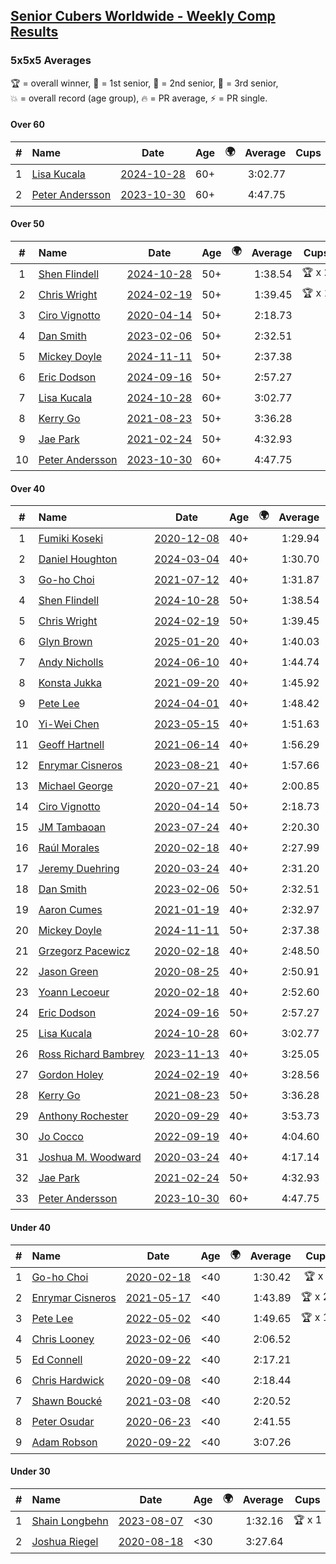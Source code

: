 <style>table {white-space: nowrap;}</style>
<link rel="stylesheet" type="text/css" href="/scw-comp/css/flags.css" />

## [Senior Cubers Worldwide - Weekly Comp Results](/scw-comp/results/)
### 5x5x5 Averages

<span style="white-space: nowrap;">🏆 = overall winner</span>, <span style="white-space: nowrap;">🥇 = 1st senior</span>, <span style="white-space: nowrap;">🥈 = 2nd senior</span>, <span style="white-space: nowrap;">🥉 = 3rd senior</span>, <span style="white-space: nowrap;">💥 = overall record (age group)</span>, <span style="white-space: nowrap;">🔥 = PR average</span>, <span style="white-space: nowrap;">⚡ = PR single</span>.

#### Over 60

| # | Name | Date | Age | 🌍 | Average | Cups | Medals | Achievements | Video |
| :--: | :-- | :--: | :--: | :--: | --: | :--: | :-- | :-- | :-- |
| 1 | [Lisa Kucala](../../persons/lisa_kucala/555.md) | [2024-10-28](../../results/2024-10-28/555.md) | 60+ | <i class="flag flag-US" /> | 3:02.77 |  | 🥉 x 1 | 💥 x 7, 🔥 x 4, ⚡ x 10 | [Desktop](https://www.facebook.com/events/1343692439829519/permalink/1352644465600983) / [Mobile](https://m.facebook.com/events/1343692439829519?view=permalink&id=1352644465600983) |
| 2 | [Peter Andersson](../../persons/peter_andersson/555.md) | [2023-10-30](../../results/2023-10-30/555.md) | 60+ | <i class="flag flag-SE" /> | 4:47.75 |  |  | 💥 x 2, 🔥 x 2, ⚡ x 2 | [Desktop](https://www.facebook.com/events/366558396032988/permalink/370587502296744) / [Mobile](https://m.facebook.com/events/366558396032988?view=permalink&id=370587502296744) |

#### Over 50

| # | Name | Date | Age | 🌍 | Average | Cups | Medals | Achievements | Video |
| :--: | :-- | :--: | :--: | :--: | --: | :--: | :-- | :-- | :-- |
| 1 | [Shen Flindell](../../persons/shen_flindell/555.md) | [2024-10-28](../../results/2024-10-28/555.md) | 50+ | <i class="flag flag-AU" /> | 1:38.54 | 🏆 x 2 | 🥇 x 2, 🥈 x 9, 🥉 x 6 | 💥 x 3, 🔥 x 3, ⚡ x 4 | [Desktop](https://www.facebook.com/745394767/videos/3295720087229353) / [Mobile](https://m.facebook.com/745394767/videos/3295720087229353) |
| 2 | [Chris Wright](../../persons/chris_wright/555.md) | [2024-02-19](../../results/2024-02-19/555.md) | 50+ | <i class="flag flag-GB" /> | 1:39.45 | 🏆 x 1 | 🥇 x 2, 🥈 x 9, 🥉 x 1 | 💥 x 7, 🔥 x 3, ⚡ x 7 | [Desktop](https://www.facebook.com/events/937364477878870/permalink/939286744353310) / [Mobile](https://m.facebook.com/events/937364477878870?view=permalink&id=939286744353310) |
| 3 | [Ciro Vignotto](../../persons/ciro_vignotto/555.md) | [2020-04-14](../../results/2020-04-14/555.md) | 50+ | <i class="flag flag-IT" /> | 2:18.73 |  | 🥈 x 1, 🥉 x 2 | 🔥 x 2, ⚡ x 3 | [Desktop](https://www.facebook.com/events/1400953806773430/permalink/1402097503325727) / [Mobile](https://m.facebook.com/events/1400953806773430?view=permalink&id=1402097503325727) |
| 4 | [Dan Smith](../../persons/dan_smith/555.md) | [2023-02-06](../../results/2023-02-06/555.md) | 50+ | <i class="flag flag-US" /> | 2:32.51 |  | 🥇 x 5, 🥈 x 21, 🥉 x 34 | 💥 x 1, 🔥 x 3, ⚡ x 3 | [Desktop](https://www.facebook.com/events/1884353481903829/permalink/1892350724437438) / [Mobile](https://m.facebook.com/events/1884353481903829?view=permalink&id=1892350724437438) |
| 5 | [Mickey Doyle](../../persons/mickey_doyle/555.md) | [2024-11-11](../../results/2024-11-11/555.md) | 50+ | <i class="flag flag-US" /> | 2:37.38 |  | 🥈 x 4, 🥉 x 14 | 🔥 x 17, ⚡ x 14 | [Desktop](https://www.facebook.com/events/456459500381444/permalink/465126839514710) / [Mobile](https://m.facebook.com/events/456459500381444?view=permalink&id=465126839514710) |
| 6 | [Eric Dodson](../../persons/eric_dodson/555.md) | [2024-09-16](../../results/2024-09-16/555.md) | 50+ | <i class="flag flag-US" /> | 2:57.27 |  | 🥉 x 2 | 🔥 x 3, ⚡ x 2 | [Desktop](https://www.facebook.com/events/1169142974162460/permalink/1171315840611840) / [Mobile](https://m.facebook.com/events/1169142974162460?view=permalink&id=1171315840611840) |
| 7 | [Lisa Kucala](../../persons/lisa_kucala/555.md) | [2024-10-28](../../results/2024-10-28/555.md) | 60+ | <i class="flag flag-US" /> | 3:02.77 |  | 🥉 x 1 | 💥 x 7, 🔥 x 4, ⚡ x 10 | [Desktop](https://www.facebook.com/events/1343692439829519/permalink/1352644465600983) / [Mobile](https://m.facebook.com/events/1343692439829519?view=permalink&id=1352644465600983) |
| 8 | [Kerry Go](../../persons/kerry_go/555.md) | [2021-08-23](../../results/2021-08-23/555.md) | 50+ | <i class="flag flag-US" /> | 3:36.28 |  | 🥉 x 1 | 🔥 x 2, ⚡ x 2 | [Desktop](https://www.facebook.com/events/1108693076205590/permalink/1117856041955960) / [Mobile](https://m.facebook.com/events/1108693076205590?view=permalink&id=1117856041955960) |
| 9 | [Jae Park](../../persons/jae_park/555.md) | [2021-02-24](../../results/2021-02-24/555.md) | 50+ | <i class="flag flag-US" /> | 4:32.93 |  | 🥉 x 4 | 🔥 x 3, ⚡ x 7 | [Desktop](https://www.facebook.com/events/256148192722702/permalink/258882652449256) / [Mobile](https://m.facebook.com/events/256148192722702?view=permalink&id=258882652449256) |
| 10 | [Peter Andersson](../../persons/peter_andersson/555.md) | [2023-10-30](../../results/2023-10-30/555.md) | 60+ | <i class="flag flag-SE" /> | 4:47.75 |  |  | 💥 x 2, 🔥 x 2, ⚡ x 2 | [Desktop](https://www.facebook.com/events/366558396032988/permalink/370587502296744) / [Mobile](https://m.facebook.com/events/366558396032988?view=permalink&id=370587502296744) |

#### Over 40

| # | Name | Date | Age | 🌍 | Average | Cups | Medals | Achievements | Video |
| :--: | :-- | :--: | :--: | :--: | --: | :--: | :-- | :-- | :-- |
| 1 | [Fumiki Koseki](../../persons/fumiki_koseki/555.md) | [2020-12-08](../../results/2020-12-08/555.md) | 40+ | <i class="flag flag-JP" /> | 1:29.94 | 🏆 x 24 | 🥇 x 24 | 💥 x 7, 🔥 x 6, ⚡ x 4 | [Desktop](https://www.facebook.com/events/209111367450307/permalink/213368410357936) / [Mobile](https://m.facebook.com/events/209111367450307?view=permalink&id=213368410357936) |
| 2 | [Daniel Houghton](../../persons/daniel_houghton/555.md) | [2024-03-04](../../results/2024-03-04/555.md) | 40+ | <i class="flag flag-CH" /> | 1:30.70 | 🏆 x 60 | 🥇 x 62, 🥈 x 5, 🥉 x 1 | 💥 x 1, 🔥 x 9, ⚡ x 7 | [Desktop](https://www.facebook.com/events/937364477878870/permalink/948576103424374) / [Mobile](https://m.facebook.com/events/937364477878870?view=permalink&id=948576103424374) |
| 3 | [Go-ho Choi](../../persons/go_ho_choi/555.md) | [2021-07-12](../../results/2021-07-12/555.md) | 40+ | <i class="flag flag-KR" /> | 1:31.87 | 🏆 x 6 | 🥇 x 1 | 💥 x 3, 🔥 x 2, ⚡ x 4 | [Desktop](https://www.facebook.com/events/3019269651530977/permalink/3043705852420690) / [Mobile](https://m.facebook.com/events/3019269651530977?view=permalink&id=3043705852420690) |
| 4 | [Shen Flindell](../../persons/shen_flindell/555.md) | [2024-10-28](../../results/2024-10-28/555.md) | 50+ | <i class="flag flag-AU" /> | 1:38.54 | 🏆 x 2 | 🥇 x 2, 🥈 x 9, 🥉 x 6 | 💥 x 3, 🔥 x 3, ⚡ x 4 | [Desktop](https://www.facebook.com/745394767/videos/3295720087229353) / [Mobile](https://m.facebook.com/745394767/videos/3295720087229353) |
| 5 | [Chris Wright](../../persons/chris_wright/555.md) | [2024-02-19](../../results/2024-02-19/555.md) | 50+ | <i class="flag flag-GB" /> | 1:39.45 | 🏆 x 1 | 🥇 x 2, 🥈 x 9, 🥉 x 1 | 💥 x 7, 🔥 x 3, ⚡ x 7 | [Desktop](https://www.facebook.com/events/937364477878870/permalink/939286744353310) / [Mobile](https://m.facebook.com/events/937364477878870?view=permalink&id=939286744353310) |
| 6 | [Glyn Brown](../../persons/glyn_brown/555.md) | [2025-01-20](../../results/2025-01-20/555.md) | 40+ | <i class="flag flag-GB" /> | 1:40.03 | 🏆 x 2 | 🥇 x 3, 🥈 x 20, 🥉 x 9 | 🔥 x 10, ⚡ x 6 | [Desktop](https://www.facebook.com/events/963859128590696/permalink/967541368222472) / [Mobile](https://m.facebook.com/events/963859128590696?view=permalink&id=967541368222472) |
| 7 | [Andy Nicholls](../../persons/andy_nicholls/555.md) | [2024-06-10](../../results/2024-06-10/555.md) | 40+ | <i class="flag flag-GB" /> | 1:44.74 | 🏆 x 12 | 🥇 x 14, 🥈 x 3 | 💥 x 3, 🔥 x 3, ⚡ x 4 | [Desktop](https://www.facebook.com/events/804039971828225/permalink/804553215110234) / [Mobile](https://m.facebook.com/events/804039971828225?view=permalink&id=804553215110234) |
| 8 | [Konsta Jukka](../../persons/konsta_jukka/555.md) | [2021-09-20](../../results/2021-09-20/555.md) | 40+ | <i class="flag flag-FI" /> | 1:45.92 | 🏆 x 5 | 🥇 x 7, 🥈 x 9 | 🔥 x 6, ⚡ x 4 | [Desktop](https://www.facebook.com/events/4223726381008841/permalink/4267613246620154) / [Mobile](https://m.facebook.com/events/4223726381008841?view=permalink&id=4267613246620154) |
| 9 | [Pete Lee](../../persons/pete_lee/555.md) | [2024-04-01](../../results/2024-04-01/555.md) | 40+ | <i class="flag flag-GB" /> | 1:48.42 | 🏆 x 12 | 🥈 x 1, 🥉 x 9 | 🔥 x 19, ⚡ x 14 | [Desktop](https://www.facebook.com/events/3767623586842150/permalink/3771459906458518) / [Mobile](https://m.facebook.com/events/3767623586842150?view=permalink&id=3771459906458518) |
| 10 | [Yi-Wei Chen](../../persons/yi_wei_chen/555.md) | [2023-05-15](../../results/2023-05-15/555.md) | 40+ | <i class="flag flag-TW" /> | 1:51.63 | 🏆 x 2 | 🥇 x 4, 🥈 x 19, 🥉 x 14 | 🔥 x 21, ⚡ x 20 | [Desktop](https://www.facebook.com/events/201773726045437/permalink/203539045868905) / [Mobile](https://m.facebook.com/events/201773726045437?view=permalink&id=203539045868905) |
| 11 | [Geoff Hartnell](../../persons/geoff_hartnell/555.md) | [2021-06-14](../../results/2021-06-14/555.md) | 40+ | <i class="flag flag-GB" /> | 1:56.29 | 🏆 x 2 | 🥇 x 17, 🥈 x 30, 🥉 x 7 | 🔥 x 7, ⚡ x 5 | [Desktop](https://www.facebook.com/557281693/videos/10159715570101694) / [Mobile](https://m.facebook.com/557281693/videos/10159715570101694) |
| 12 | [Enrymar Cisneros](../../persons/enrymar_cisneros/555.md) | [2023-08-21](../../results/2023-08-21/555.md) | 40+ | <i class="flag flag-VE" /> | 1:57.66 | 🏆 x 21 | 🥈 x 1 | 🔥 x 9, ⚡ x 9 | [Desktop](https://www.facebook.com/events/605466225085334/permalink/608408684791088) / [Mobile](https://m.facebook.com/events/605466225085334?view=permalink&id=608408684791088) |
| 13 | [Michael George](../../persons/michael_george/555.md) | [2020-07-21](../../results/2020-07-21/555.md) | 40+ | <i class="flag flag-GB" /> | 2:00.85 | 🏆 x 1 | 🥇 x 2, 🥈 x 4, 🥉 x 9 | 🔥 x 5, ⚡ x 5 | [Desktop](https://www.facebook.com/michael.george.545/videos/10214016542247959) / [Mobile](https://m.facebook.com/michael.george.545/videos/10214016542247959) |
| 14 | [Ciro Vignotto](../../persons/ciro_vignotto/555.md) | [2020-04-14](../../results/2020-04-14/555.md) | 50+ | <i class="flag flag-IT" /> | 2:18.73 |  | 🥈 x 1, 🥉 x 2 | 🔥 x 2, ⚡ x 3 | [Desktop](https://www.facebook.com/events/1400953806773430/permalink/1402097503325727) / [Mobile](https://m.facebook.com/events/1400953806773430?view=permalink&id=1402097503325727) |
| 15 | [JM Tambaoan](../../persons/jm_tambaoan/555.md) | [2023-07-24](../../results/2023-07-24/555.md) | 40+ | <i class="flag flag-PH" /> | 2:20.30 | 🏆 x 2 | 🥇 x 6, 🥈 x 9, 🥉 x 12 | 🔥 x 12, ⚡ x 10 | [Desktop](https://www.facebook.com/events/3448294872104342/permalink/3456262401307589) / [Mobile](https://m.facebook.com/events/3448294872104342?view=permalink&id=3456262401307589) |
| 16 | [Raúl Morales](../../persons/raul_morales/555.md) | [2020-02-18](../../results/2020-02-18/555.md) | 40+ | <i class="flag flag-ES" /> | 2:27.99 |  |  | 🔥 x 1, ⚡ x 1 | |
| 17 | [Jeremy Duehring](../../persons/jeremy_duehring/555.md) | [2020-03-24](../../results/2020-03-24/555.md) | 40+ | <i class="flag flag-US" /> | 2:31.20 |  |  | 🔥 x 1, ⚡ x 1 | [Desktop](https://www.facebook.com/events/5078365835514885/permalink/5082560948428707) / [Mobile](https://m.facebook.com/events/5078365835514885?view=permalink&id=5082560948428707) |
| 18 | [Dan Smith](../../persons/dan_smith/555.md) | [2023-02-06](../../results/2023-02-06/555.md) | 50+ | <i class="flag flag-US" /> | 2:32.51 |  | 🥇 x 5, 🥈 x 21, 🥉 x 34 | 💥 x 1, 🔥 x 3, ⚡ x 3 | [Desktop](https://www.facebook.com/events/1884353481903829/permalink/1892350724437438) / [Mobile](https://m.facebook.com/events/1884353481903829?view=permalink&id=1892350724437438) |
| 19 | [Aaron Cumes](../../persons/aaron_cumes/555.md) | [2021-01-19](../../results/2021-01-19/555.md) | 40+ | <i class="flag flag-GB" /> | 2:32.97 |  | 🥉 x 3 | 🔥 x 4, ⚡ x 3 | [Desktop](https://www.facebook.com/events/801984480354340/permalink/804512616768193) / [Mobile](https://m.facebook.com/events/801984480354340?view=permalink&id=804512616768193) |
| 20 | [Mickey Doyle](../../persons/mickey_doyle/555.md) | [2024-11-11](../../results/2024-11-11/555.md) | 50+ | <i class="flag flag-US" /> | 2:37.38 |  | 🥈 x 4, 🥉 x 14 | 🔥 x 17, ⚡ x 14 | [Desktop](https://www.facebook.com/events/456459500381444/permalink/465126839514710) / [Mobile](https://m.facebook.com/events/456459500381444?view=permalink&id=465126839514710) |
| 21 | [Grzegorz Pacewicz](../../persons/grzegorz_pacewicz/555.md) | [2020-02-18](../../results/2020-02-18/555.md) | 40+ | <i class="flag flag-PL" /> | 2:48.50 |  |  | 🔥 x 1, ⚡ x 1 | |
| 22 | [Jason Green](../../persons/jason_green/555.md) | [2020-08-25](../../results/2020-08-25/555.md) | 40+ | <i class="flag flag-US" /> | 2:50.91 |  | 🥈 x 1 | 🔥 x 2, ⚡ x 2 | [Desktop](https://www.facebook.com/jasongreenbowler/videos/10163944661080425) / [Mobile](https://m.facebook.com/jasongreenbowler/videos/10163944661080425) |
| 23 | [Yoann Lecoeur](../../persons/yoann_lecoeur/555.md) | [2020-02-18](../../results/2020-02-18/555.md) | 40+ | <i class="flag flag-FR" /> | 2:52.60 |  |  | 🔥 x 1, ⚡ x 1 | [Desktop](https://www.facebook.com/events/538921670053895/permalink/541223923157003) / [Mobile](https://m.facebook.com/events/538921670053895?view=permalink&id=541223923157003) |
| 24 | [Eric Dodson](../../persons/eric_dodson/555.md) | [2024-09-16](../../results/2024-09-16/555.md) | 50+ | <i class="flag flag-US" /> | 2:57.27 |  | 🥉 x 2 | 🔥 x 3, ⚡ x 2 | [Desktop](https://www.facebook.com/events/1169142974162460/permalink/1171315840611840) / [Mobile](https://m.facebook.com/events/1169142974162460?view=permalink&id=1171315840611840) |
| 25 | [Lisa Kucala](../../persons/lisa_kucala/555.md) | [2024-10-28](../../results/2024-10-28/555.md) | 60+ | <i class="flag flag-US" /> | 3:02.77 |  | 🥉 x 1 | 💥 x 7, 🔥 x 4, ⚡ x 10 | [Desktop](https://www.facebook.com/events/1343692439829519/permalink/1352644465600983) / [Mobile](https://m.facebook.com/events/1343692439829519?view=permalink&id=1352644465600983) |
| 26 | [Ross Richard Bambrey](../../persons/ross_richard_bambrey/555.md) | [2023-11-13](../../results/2023-11-13/555.md) | 40+ | <i class="flag flag-GB" /> | 3:25.05 |  |  | 🔥 x 2, ⚡ x 2 | [Desktop](https://www.facebook.com/536706331/videos/231044443206337) / [Mobile](https://m.facebook.com/536706331/videos/231044443206337) |
| 27 | [Gordon Holey](../../persons/gordon_holey/555.md) | [2024-02-19](../../results/2024-02-19/555.md) | 40+ | <i class="flag flag-US" /> | 3:28.56 |  |  | 🔥 x 4, ⚡ x 4 | [Desktop](https://www.facebook.com/766997877/videos/1804880646693804) / [Mobile](https://m.facebook.com/766997877/videos/1804880646693804) |
| 28 | [Kerry Go](../../persons/kerry_go/555.md) | [2021-08-23](../../results/2021-08-23/555.md) | 50+ | <i class="flag flag-US" /> | 3:36.28 |  | 🥉 x 1 | 🔥 x 2, ⚡ x 2 | [Desktop](https://www.facebook.com/events/1108693076205590/permalink/1117856041955960) / [Mobile](https://m.facebook.com/events/1108693076205590?view=permalink&id=1117856041955960) |
| 29 | [Anthony Rochester](../../persons/anthony_rochester/555.md) | [2020-09-29](../../results/2020-09-29/555.md) | 40+ | <i class="flag flag-AU" /> | 3:53.73 |  |  | 🔥 x 1, ⚡ x 1 | [Desktop](https://www.facebook.com/events/427181104911253/permalink/430348604594503) / [Mobile](https://m.facebook.com/events/427181104911253?view=permalink&id=430348604594503) |
| 30 | [Jo Cocco](../../persons/jo_cocco/555.md) | [2022-09-19](../../results/2022-09-19/555.md) | 40+ | <i class="flag flag-GB" /> | 4:04.60 |  | 🥉 x 1 | 🔥 x 2, ⚡ x 3 | [Desktop](https://www.facebook.com/JoCocco/videos/398485692303785) / [Mobile](https://m.facebook.com/JoCocco/videos/398485692303785) |
| 31 | [Joshua M. Woodward](../../persons/joshua_m_woodward/555.md) | [2020-03-24](../../results/2020-03-24/555.md) | 40+ | <i class="flag flag-US" /> | 4:17.14 |  |  | 🔥 x 1, ⚡ x 1 | [Desktop](https://www.facebook.com/events/5078365835514885/permalink/5101597413191727) / [Mobile](https://m.facebook.com/events/5078365835514885?view=permalink&id=5101597413191727) |
| 32 | [Jae Park](../../persons/jae_park/555.md) | [2021-02-24](../../results/2021-02-24/555.md) | 50+ | <i class="flag flag-US" /> | 4:32.93 |  | 🥉 x 4 | 🔥 x 3, ⚡ x 7 | [Desktop](https://www.facebook.com/events/256148192722702/permalink/258882652449256) / [Mobile](https://m.facebook.com/events/256148192722702?view=permalink&id=258882652449256) |
| 33 | [Peter Andersson](../../persons/peter_andersson/555.md) | [2023-10-30](../../results/2023-10-30/555.md) | 60+ | <i class="flag flag-SE" /> | 4:47.75 |  |  | 💥 x 2, 🔥 x 2, ⚡ x 2 | [Desktop](https://www.facebook.com/events/366558396032988/permalink/370587502296744) / [Mobile](https://m.facebook.com/events/366558396032988?view=permalink&id=370587502296744) |

#### Under 40

| # | Name | Date | Age | 🌍 | Average | Cups | Medals | Achievements | Video |
| :--: | :-- | :--: | :--: | :--: | --: | :--: | :-- | :-- | :-- |
| 1 | [Go-ho Choi](../../persons/go_ho_choi/555.md) | [2020-02-18](../../results/2020-02-18/555.md) | <40 | <i class="flag flag-KR" /> | 1:30.42 | 🏆 x 6 | 🥇 x 1 | 💥 x 3, 🔥 x 2, ⚡ x 4 | [Desktop](https://www.facebook.com/events/538921670053895/permalink/539081640037898) / [Mobile](https://m.facebook.com/events/538921670053895?view=permalink&id=539081640037898) |
| 2 | [Enrymar Cisneros](../../persons/enrymar_cisneros/555.md) | [2021-05-17](../../results/2021-05-17/555.md) | <40 | <i class="flag flag-VE" /> | 1:43.89 | 🏆 x 21 | 🥈 x 1 | 🔥 x 9, ⚡ x 9 | [Desktop](https://www.facebook.com/events/373354890741855/permalink/379303140147030) / [Mobile](https://m.facebook.com/events/373354890741855?view=permalink&id=379303140147030) |
| 3 | [Pete Lee](../../persons/pete_lee/555.md) | [2022-05-02](../../results/2022-05-02/555.md) | <40 | <i class="flag flag-GB" /> | 1:49.65 | 🏆 x 12 | 🥈 x 1, 🥉 x 9 | 🔥 x 19, ⚡ x 14 | [Desktop](https://www.facebook.com/events/766988371376362/permalink/772112744197258) / [Mobile](https://m.facebook.com/events/766988371376362?view=permalink&id=772112744197258) |
| 4 | [Chris Looney](../../persons/chris_looney/555.md) | [2023-02-06](../../results/2023-02-06/555.md) | <40 | <i class="flag flag-US" /> | 2:06.52 |  |  | 🔥 x 6, ⚡ x 7 | [Desktop](https://www.facebook.com/chris.looney/videos/903625874096184) / [Mobile](https://m.facebook.com/chris.looney/videos/903625874096184) |
| 5 | [Ed Connell](../../persons/ed_connell/555.md) | [2020-09-22](../../results/2020-09-22/555.md) | <40 | <i class="flag flag-IE" /> | 2:17.21 |  |  | 🔥 x 5, ⚡ x 6 | [Desktop](https://www.facebook.com/events/342541897161786/permalink/346210916794884) / [Mobile](https://m.facebook.com/events/342541897161786?view=permalink&id=346210916794884) |
| 6 | [Chris Hardwick](../../persons/chris_hardwick/555.md) | [2020-09-08](../../results/2020-09-08/555.md) | <40 | <i class="flag flag-US" /> | 2:18.44 |  |  | 🔥 x 2, ⚡ x 3 | [Desktop](https://www.facebook.com/events/342884623427933/permalink/347714566278272) / [Mobile](https://m.facebook.com/events/342884623427933?view=permalink&id=347714566278272) |
| 7 | [Shawn Boucké](../../persons/shawn_boucke/555.md) | [2021-03-08](../../results/2021-03-08/555.md) | <40 | <i class="flag flag-US" /> | 2:20.52 |  |  | 🔥 x 1, ⚡ x 1 | [Desktop](https://www.facebook.com/events/161142189072151/permalink/163133008873069) / [Mobile](https://m.facebook.com/events/161142189072151?view=permalink&id=163133008873069) |
| 8 | [Peter Osudar](../../persons/peter_osudar/555.md) | [2020-06-23](../../results/2020-06-23/555.md) | <40 | <i class="flag flag-CA" /> | 2:41.55 |  |  | 🔥 x 1, ⚡ x 1 | [Desktop](https://www.facebook.com/events/268636114456043/permalink/276010010385320) / [Mobile](https://m.facebook.com/events/268636114456043?view=permalink&id=276010010385320) |
| 9 | [Adam Robson](../../persons/adam_robson/555.md) | [2020-09-22](../../results/2020-09-22/555.md) | <40 | <i class="flag flag-GB" /> | 3:07.26 |  |  | 🔥 x 2, ⚡ x 3 | [Desktop](https://www.facebook.com/100005428097972/videos/1476586795865576) / [Mobile](https://m.facebook.com/100005428097972/videos/1476586795865576) |

#### Under 30

| # | Name | Date | Age | 🌍 | Average | Cups | Medals | Achievements | Video |
| :--: | :-- | :--: | :--: | :--: | --: | :--: | :-- | :-- | :-- |
| 1 | [Shain Longbehn](../../persons/shain_longbehn/555.md) | [2023-08-07](../../results/2023-08-07/555.md) | <30 | <i class="flag flag-US" /> | 1:32.16 | 🏆 x 1 |  | 🔥 x 1, ⚡ x 1 | [Desktop](https://www.facebook.com/100053353548923/videos/107930859068927) / [Mobile](https://m.facebook.com/100053353548923/videos/107930859068927) |
| 2 | [Joshua Riegel](../../persons/joshua_riegel/555.md) | [2020-08-18](../../results/2020-08-18/555.md) | <30 | <i class="flag flag-US" /> | 3:27.64 |  |  | 🔥 x 3, ⚡ x 3 | [Desktop](https://www.facebook.com/events/3231806576868309/permalink/3239487379433562) / [Mobile](https://m.facebook.com/events/3231806576868309?view=permalink&id=3239487379433562) |


<!-- Global site tag (gtag.js) - Google Analytics -->
<script async src="https://www.googletagmanager.com/gtag/js?id=UA-86348435-3"></script>
<script>window.dataLayer = window.dataLayer || []; function gtag() {dataLayer.push(arguments);} gtag('js', new Date()); gtag('config', 'UA-86348435-3');</script>
